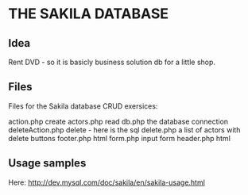THE SAKILA DATABASE
===================

## Idea

Rent DVD - so it is basicly business solution db for a little shop.

## Files

Files for the Sakila database CRUD exersices:

action.php		create
actors.php		read
db.php			the database connection
deleteAction.php	delete - here is the sql
delete.php		a list of actors with delete buttons
footer.php		html
form.php		input form
header.php		html

## Usage samples

Here: http://dev.mysql.com/doc/sakila/en/sakila-usage.html









